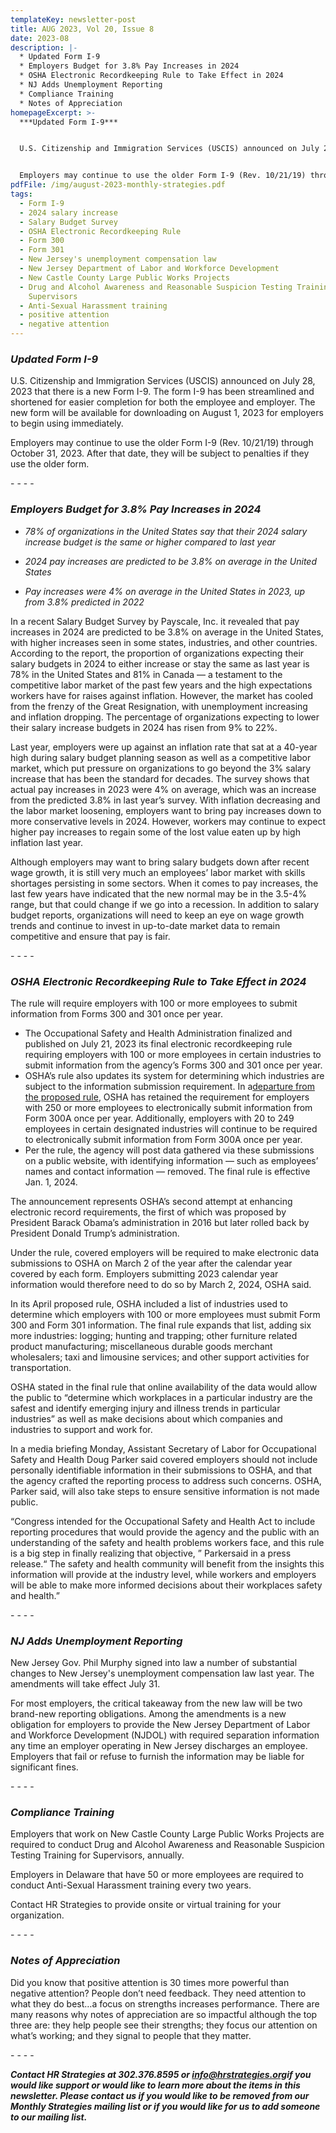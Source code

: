 ```yaml
---
templateKey: newsletter-post
title: AUG 2023, Vol 20, Issue 8
date: 2023-08
description: |-
  * Updated Form I-9
  * Employers Budget for 3.8% Pay Increases in 2024
  * OSHA Electronic Recordkeeping Rule to Take Effect in 2024
  * NJ Adds Unemployment Reporting
  * Compliance Training
  * Notes of Appreciation
homepageExcerpt: >-
  ***Updated Form I-9***


  U.S. Citizenship and Immigration Services (USCIS) announced on July 28, 2023 that there is a new Form I-9. The form I-9 has been streamlined and shortened for easier completion for both the employee and employer. The new form will be available for downloading on August 1, 2023 for employers to begin using immediately.


  Employers may continue to use the older Form I-9 (Rev. 10/21/19) through October 31, 2023. After that date, they will be subject to penalties if they use the older form.
pdfFile: /img/august-2023-monthly-strategies.pdf
tags:
  - Form I-9
  - 2024 salary increase
  - Salary Budget Survey
  - OSHA Electronic Recordkeeping Rule
  - Form 300
  - Form 301
  - New Jersey's unemployment compensation law
  - New Jersey Department of Labor and Workforce Development
  - New Castle County Large Public Works Projects
  - Drug and Alcohol Awareness and Reasonable Suspicion Testing Training for
    Supervisors
  - Anti-Sexual Harassment training
  - positive attention
  - negative attention
---
```

### ***Updated Form I-9***

U.S. Citizenship and Immigration Services (USCIS) announced on July 28, 2023 that there is a new Form I-9. The form I-9 has been streamlined and shortened for easier completion for both the employee and employer. The new form will be available for downloading on August 1, 2023 for employers to begin using immediately.

Employers may continue to use the older Form I-9 (Rev. 10/21/19) through October 31, 2023. After that date, they will be subject to penalties if they use the older form.

\-﻿ - - -

### ***Employers Budget for 3.8% Pay Increases in 2024***

* *78% of organizations in the United States say that their 2024 salary increase budget is the same or higher compared to last year*

<!---->

* *2024 pay increases are predicted to be 3.8% on average in the United States*

<!---->

* *Pay increases were 4% on average in the United States in 2023, up from 3.8% predicted in 2022*

In a recent Salary Budget Survey by Payscale, Inc. it revealed that pay increases in 2024 are predicted to be 3.8% on average in the United States, with higher increases seen in some states, industries, and other countries. According to the report, the proportion of organizations expecting their salary budgets in 2024 to either increase or stay the same as last year is 78% in the United States and 81% in Canada — a testament to the competitive labor market of the past few years and the high expectations workers have for raises against inflation. However, the market has cooled from the frenzy of the Great Resignation, with unemployment increasing and inflation dropping. The percentage of organizations expecting to lower their salary increase budgets in 2024 has risen from 9% to 22%.

Last year, employers were up against an inflation rate that sat at a 40-year high during salary budget planning season as well as a competitive labor market, which put pressure on organizations to go beyond the 3% salary increase that has been the standard for decades. The survey shows that actual pay increases in 2023 were 4% on average, which was an increase from the predicted 3.8% in last year’s survey. With inflation decreasing and the labor market loosening, employers want to bring pay increases down to more conservative levels in 2024. However, workers may continue to expect higher pay increases to regain some of the lost value eaten up by high inflation last year.

Although employers may want to bring salary budgets down after recent wage growth, it is still very much an employees’ labor market with skills shortages persisting in some sectors. When it comes to pay increases, the last few years have indicated that the new normal may be in the 3.5-4% range, but that could change if we go into a recession. In addition to salary budget reports, organizations will need to keep an eye on wage growth trends and continue to invest in up-to-date market data to remain competitive and ensure that pay is fair.

\-﻿ - - -

### ***OSHA Electronic Recordkeeping Rule to Take Effect in 2024***

The rule will require employers with 100 or more employees to submit information from Forms 300 and 301 once per year.

* The Occupational Safety and Health Administration finalized and published on July 21, 2023 its final electronic recordkeeping rule requiring employers with 100 or more employees in certain industries to submit information from the agency’s Forms 300 and 301 once per year.
* OSHA’s rule also updates its system for determining which industries are subject to the information submission requirement. In a[departure from the proposed rule](https://www.hrdive.com/news/osha-wants-to-make-injury-data-public-but-employers-fear-a-pr-nightmare/622523/), OSHA has retained the requirement for employers with 250 or more employees to electronically submit information from Form 300A once per year. Additionally, employers with 20 to 249 employees in certain designated industries will continue to be required to electronically submit information from Form 300A once per year.
* Per the rule, the agency will post data gathered via these submissions on a public website, with identifying information — such as employees’ names and contact information — removed. The final rule is effective Jan. 1, 2024.

The announcement represents OSHA’s second attempt at enhancing electronic record requirements, the first of which was proposed by President Barack Obama’s administration in 2016 but later rolled back by President Donald Trump’s administration.

Under the rule, covered employers will be required to make electronic data submissions to OSHA on March 2 of the year after the calendar year covered by each form. Employers submitting 2023 calendar year information would therefore need to do so by March 2, 2024, OSHA said.

In its April proposed rule, OSHA included a list of industries used to determine which employers with 100 or more employees must submit Form 300 and Form 301 information. The final rule expands that list, adding six more industries: logging; hunting and trapping; other furniture related product manufacturing; miscellaneous durable goods merchant wholesalers; taxi and limousine services; and other support activities for transportation.

OSHA stated in the final rule that online availability of the data would allow the public to “determine which workplaces in a particular industry are the safest and identify emerging injury and illness trends in particular industries” as well as make decisions about which companies and industries to support and work for.

In a media briefing Monday, Assistant Secretary of Labor for Occupational Safety and Health Doug Parker said covered employers should not include personally identifiable information in their submissions to OSHA, and that the agency crafted the reporting process to address such concerns. OSHA, Parker said, will also take steps to ensure sensitive information is not made public.

“Congress intended for the Occupational Safety and Health Act to include reporting procedures that would provide the agency and the public with an understanding of the safety and health problems workers face, and this rule is a big step in finally realizing that objective, ” Parkersaid in a press release.“ The safety and health community will benefit from the insights this information will provide at the industry level, while workers and employers will be able to make more informed decisions about their workplaces safety and health.”

\-﻿ - - -

### ***NJ Adds Unemployment Reporting***

New Jersey Gov. Phil Murphy signed into law a number of substantial changes to New Jersey's unemployment compensation law last year. The amendments will take effect July 31.

For most employers, the critical takeaway from the new law will be two brand-new reporting obligations. Among the amendments is a new obligation for employers to provide the New Jersey Department of Labor and Workforce Development (NJDOL) with required separation information any time an employer operating in New Jersey discharges an employee. Employers that fail or refuse to furnish the information may be liable for significant fines.

\- - - -

### ***Compliance Training***

Employers that work on New Castle County Large Public Works Projects are required to conduct Drug and Alcohol Awareness and Reasonable Suspicion Testing Training for Supervisors, annually.

Employers in Delaware that have 50 or more employees are required to conduct Anti-Sexual Harassment training every two years.

Contact HR Strategies to provide onsite or virtual training for your organization.

\-﻿ - - -

### ***Notes of Appreciation***

Did you know that positive attention is 30 times more powerful than negative attention? People don’t need feedback. They need attention to what they do best…a focus on strengths increases performance. There are many reasons why notes of appreciation are so impactful although the top three are: they help people see their strengths; they focus our attention on what’s working; and they signal to people that they matter.

\-﻿ - - -

***Contact HR Strategies at 302.376.8595 or [info@hrstrategies.org](mailto:info@hrstrategies.org)if you would like support or would like to learn more about the items in this newsletter. Please contact us if you would like to be removed from our Monthly Strategies mailing list or if you would like for us to add someone to our mailing list.***